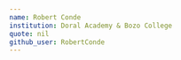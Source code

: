 ```yaml
---
name: Robert Conde
institution: Doral Academy & Bozo College
quote: nil
github_user: RobertConde
---
```

